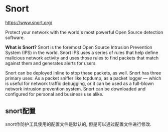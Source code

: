 # Snort

<https://www.snort.org/>

Protect your network with the world's most powerful Open Source detection software.

**What is Snort?**
Snort is the foremost Open Source Intrusion Prevention System (IPS) in the world.
Snort IPS uses a series of rules that help define malicious network activity and
uses those rules to find packets that match against them and generates alerts for users.

Snort can be deployed inline to stop these packets, as well.
Snort has three primary uses: As a packet sniffer like tcpdump, as a packet logger —
which is useful for network traffic debugging, or it can be used as a full-blown network intrusion prevention system.
Snort can be downloaded and configured for personal and business use alike.

## snort配置

snort作防护工具使用的配置文件是默认的, 但是可以通过配置文件进行修改.